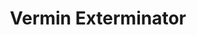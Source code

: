 ---
layout: game
title: Vermin Exterminator
iframe: https://itch.io/embed/822005
img: vermin-exterminator.png
lang: en
ref: vermin-exterminator
contentfile: en/vermin-exterminator-content.md
carousel:
- vermin-exterminator/screen1.png
- vermin-exterminator/screen2.png
- vermin-exterminator/screen3.png
- vermin-exterminator/screen4.png
- vermin-exterminator/screen5.png
- vermin-exterminator/screen6.png
- vermin-exterminator/screen7.png
---